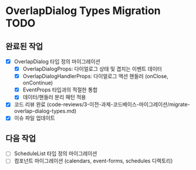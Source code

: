 # OverlapDialog Types Migration TODO

## 완료된 작업

- [x] OverlapDialog 타입 정의 마이그레이션
  - [x] OverlapDialogProps: 다이얼로그 상태 및 겹치는 이벤트 데이터
  - [x] OverlapDialogHandlerProps: 다이얼로그 액션 핸들러 (onClose, onContinue)
  - [x] EventProps 타입과의 적절한 통합
  - [x] 데이터/핸들러 분리 패턴 적용
- [x] 코드 리뷰 완료 (code-reviews/3-이전-과제-코드베이스-마이그레이션/migrate-overlap-dialog-types.md)
- [x] 이슈 파일 업데이트

## 다음 작업

- [ ] ScheduleList 타입 정의 마이그레이션
- [ ] 컴포넌트 마이그레이션 (calendars, event-forms, schedules 디렉토리)

